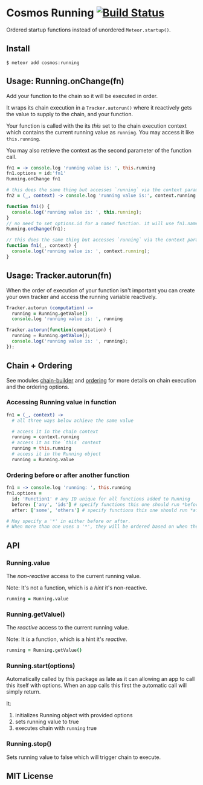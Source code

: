 # Cosmos Running [![Build Status](https://travis-ci.org/elidoran/cosmos-running.svg?branch=master)](https://travis-ci.org/elidoran/cosmos-running)

Ordered startup functions instead of unordered `Meteor.startup()`.

## Install

    $ meteor add cosmos:running


## Usage: Running.onChange(fn)

Add your function to the chain so it will be executed in order.

It wraps its chain execution in a `Tracker.autorun()` where it reactively gets the value to supply to the chain, and your function.

Your function is called with the its *this* set to the chain execution context which contains the current running value as `running`. You may access it like `this.running`.

You may also retrieve the context as the second parameter of the function call.

```coffeescript
fn1 = -> console.log 'running value is: ', this.running
fn1.options = id:'fn1'
Running.onChange fn1

# this does the same thing but accesses `running` via the context param
fn2 = (_, context) -> console.log 'running value is:', context.running
```

```javascript
function fn1() {
  console.log('running value is: ', this.running);
}
// no need to set options.id for a named function. it will use fn1.name
Running.onChange(fn1);

// this does the same thing but accesses `running` via the context param
function fn1(_, context) {
  console.log('running value is: ', context.running);
}

```

## Usage: Tracker.autorun(fn)

When the order of execution of your function isn't important you can create your own tracker and access the running variable reactively.

```coffeescript
Tracker.autorun (computation) ->
  running = Running.getValue()
  console.log 'running value is: ', running
```

```javascript
Tracker.autorun(function(computation) {
  running = Running.getValue();
  console.log('running value is: ', running);
});
```

## Chain + Ordering

See modules [chain-builder](https://www.npmjs.com/package/chain-builder) and [ordering](https://www.npmjs.com/package/ordering) for more details on chain execution and the ordering options.

### Accessing Running value in function

```coffeescript
fn1 = (_, context) ->
  # all three ways below achieve the same value

  # access it in the chain context
  running = context.running
  # access it as the `this` context
  running = this.running
  # access it in the Running object
  running = Running.value
```

### Ordering before or after another function

```coffeescript
fn1 = -> console.log 'running: ', this.running
fn1.options =
  id: 'Function1' # any ID unique for all functions added to Running
  before: ['any', 'ids'] # specify functions this one should run *before*
  after: ['some', 'others'] # specify functions this one should run *after*

# May specify a '*' in either before or after.
# When more than one uses a '*', they will be ordered based on when they were added.
```

## API

### Running.value

The *non-reactive* access to the current running value.

Note: It's not a function, which is a *hint* it's non-reactive.

```coffeescript
running = Running.value
```

### Running.getValue()

The *reactive* access to the current running value.

Note: It *is* a function, which is a hint it's *reactive*.

```coffeescript
running = Running.getValue()
```

### Running.start(options)

Automatically called by this package as late as it can allowing an app to call this itself with options. When an app calls this first the automatic call will simply return.

It:

1. initializes Running object with provided options
2. sets running value to true
3. executes chain with `running` true


### Running.stop()

Sets running value to false which will trigger chain to execute.


## MIT License
